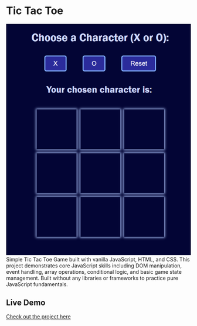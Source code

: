 # Tic Tac Toe
![Screenshot of Tic Tac Toe Game](Screenshot.png)
Simple Tic Tac Toe Game built with vanilla JavaScript, HTML, and CSS. This project demonstrates core JavaScript skills including DOM manipulation, event handling, array operations, conditional logic, and basic game state management. Built without any libraries or frameworks to practice pure JavaScript fundamentals.

## Live Demo

[Check out the project here](https://aaron-k17.github.io/tic-tac-toe-js/)
